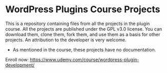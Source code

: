 # WordPress Plugins Course Projects
This is a repository containing files from all the projects in the plugin course. All the projects are published under the GPL v3.0 license. You can download them, clone them, fork them, and use them as a basis for other projects. An attribution to the developer is very welcome.

* As mentioned in the course, these projects have no documentation.

Enroll now: https://www.udemy.com/course/wordpress-plugin-development/
